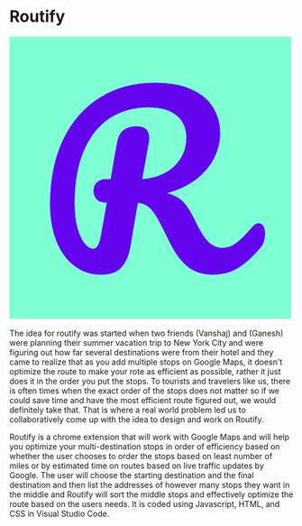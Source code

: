 # Routify

![Routify Logo](https://github.com/sbgs9/Routify/blob/master/routify-logo.png?raw=true)

The idea for routify was started when two friends (Vanshaj) and (Ganesh) were planning their summer vacation trip to New York City and were figuring out how far 
several destinations were from their hotel and they came to realize that as you add multiple stops on Google Maps, it doesn't optimize the route to make your rote 
as efficient as possible, rather it just does it in the order you put the stops. To tourists and travelers like us, there is often times when the exact order of the 
stops does not matter so if we could save time and have the most efficient route figured out, we would definitely take that. That is where a real world problem led 
us to collaboratively come up with the idea to design and work on Routify. 

Routify is a chrome extension that will work with Google Maps and will help you optimize your multi-destination stops in order of efficiency based on whether the user
chooses to order the stops based on least number of miles or by estimated time on routes based on live traffic updates by Google. The user will choose the starting 
destination and the final destination and then list the addresses of however many stops they want in the middle and Routify will sort the middle stops and effectively
optimize the route based on the users needs. It is coded using Javascript, HTML, and CSS in Visual Studio Code. 
